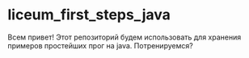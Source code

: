 # liceum_first_steps_java
Всем привет! Этот репозиторий будем использовать для хранения примеров простейших прог на java. Потренируемся?
